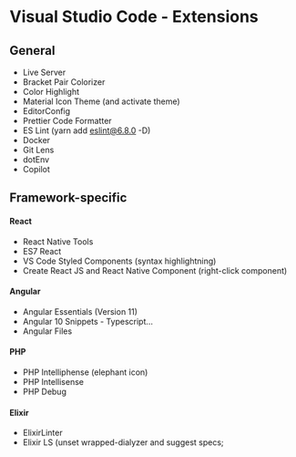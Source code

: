 # Visual Studio Code - Extensions

## General

- Live Server
- Bracket Pair Colorizer
- Color Highlight
- Material Icon Theme (and activate theme)
- EditorConfig
- Prettier Code Formatter
- ES Lint (yarn add eslint@6.8.0 -D)
- Docker
- Git Lens
- dotEnv
- Copilot

## Framework-specific

#### React

- React Native Tools
- ES7 React
- VS Code Styled Components (syntax highlightning)
- Create React JS and React Native Component (right-click component)

#### Angular

- Angular Essentials (Version 11)
- Angular 10 Snippets - Typescript...
- Angular Files

#### PHP

- PHP Intelliphense (elephant icon)
- PHP Intellisense
- PHP Debug

#### Elixir

- ElixirLinter
- Elixir LS (unset wrapped-dialyzer and suggest specs;

